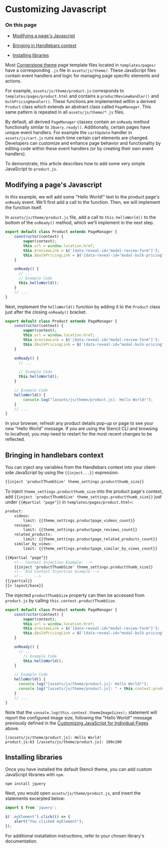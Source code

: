 # Customizing Javascript

<div class="otp" id="no-index">

### On this page
- [Modifying a page's Javascript](#modifying-a-pages-javascript)
- [Bringing in Handlebars context](#bringing-in-handlebars-context)

- [Installing libraries](#installing-libraries)

</div>

Most [Cornerstone theme](https://github.com/bigcommerce/cornerstone) page template files located in `templates/pages/` have a corresponding `.js` file in `assets/js/theme/`. These JavaScript files contain event handlers and logic for managing page specific elements and actions.

For example, `assets/js/theme/product.js` corresponds to `templates/pages/product.html` and contains a `productReviewHandler()` and `bulkPricingHandler()`. These functions are implemented within a derived `Product` class which extends an abstract class called `PageManager`. This same pattern is repeated in all `assets/js/theme/*.js` files.


By default, all derived `PageManager` classes contain an `onReady` method functionally similar to `JQuery.ready()`. Additionally, certain pages have unique event handlers. For example the `cartUpdate` handler in `assets/js/cart.js` runs each time certain cart elements are changed. Developers can customize and enhance page behavior and functionality by editing code within these event handlers (or by creating their own event handlers).

To demonstrate, this article describes how to add some very simple JavaScript to `product.js`.

## Modifying a page's Javascript

In this example, we will add some "Hello World!" text to the product page's `onReady` event. We'll first add a call to the function. Then, we will implement the function itself.


In `assets/js/theme/product.js` file, add a call to `this.helloWorld()` to the bottom of the `onReady()` method, which we'll implement in the next step.


```js
export default class Product extends PageManager {
    constructor(context) {
        super(context);
        this.url = window.location.href;
        this.$reviewLink = $('[data-reveal-id="modal-review-form"]');
        this.$bulkPricingLink = $('[data-reveal-id="modal-bulk-pricing"]');
    }

    onReady() {
      // ...
      // Example Code
      this.helloWorld();
    }
    // ...
}
```

Next, implement the `helloWorld()` function by adding it to the `Product` class just after the closing `onReady()` bracket.

```javascript
export default class Product extends PageManager {
    constructor(context) {
        super(context);
        this.url = window.location.href;
        this.$reviewLink = $('[data-reveal-id="modal-review-form"]');
        this.$bulkPricingLink = $('[data-reveal-id="modal-bulk-pricing"]');
    }

    onReady() {
      // ...

      // Example Code
      this.helloWorld();
    }

    // Example Code
    helloWorld() {
        console.log("[assets/js/theme/product.js]: Hello World!");
    }
    // ...
}
```

In your browser, refresh any product details pop-up or page to see your new "Hello World" message. If you are using the Stencil CLI and browsing to localhost, you may need to restart for the most recent changes to be reflected.


## Bringing in handlebars context

You can inject any variables from the Handlebars context into your client-side JavaScript by using the `{{inject...}}` expression.

```html
{{inject 'productThumbSize' theme_settings.productthumb_size}}
```

To inject `theme_settings.productthumb_size` into the product page's context, add `{{inject 'productThumbSize' theme_settings.productthumb_size}}` just under `{{#partial "page"}}` in `templates/pages/product.html<`:

```html
product:
    videos:
        limit: {{theme_settings.productpage_videos_count}}
    reviews:
        limit: {{theme_settings.productpage_reviews_count}}
    related_products:
        limit: {{theme_settings.productpage_related_products_count}}
    similar_by_views:
        limit: {{theme_settings.productpage_similar_by_views_count}}

{{#partial "page"}}
    <!-- Context Injection Example: -->
    {{inject 'productThumbSize' theme_settings.productthumb_size}}
    <!-- End Context Injection Example -->
    <!-- ... -->
{{/partial}}
{{> layout/base}}
```

The injected `productThumbSize` property can then be accessed from `product.js` by calling `this.context.productThumbSize`.

```js
export default class Product extends PageManager {
    constructor(context) {
        super(context);
        this.url = window.location.href;
        this.$reviewLink = $('[data-reveal-id="modal-review-form"]');
        this.$bulkPricingLink = $('[data-reveal-id="modal-bulk-pricing"]');
    }

    onReady() {
      //...
        // Example Code
        this.helloWorld();
    }

    // Example Code
    helloWorld() {
      console.log("[assets/js/theme/product.js]: Hello World!");
      console.log("[assets/js/theme/product.js]: " + this.context.productThumbSize);
    }
    // ...
}
```

Note that the `console.log(this.context.themeImageSizes);` statement will report the configured image size, following the "Hello World!" message previously defined in the [Customizing JavaScript for Individual Pages](#customizing-javascript_customizing) above.


```
[/assets/js/theme/product.js]: Hello World!
product.js:63 [/assets/js/theme/product.js]: 100x100
```

## Installing libraries

Once you have installed the default Stencil theme, you can add custom JavaScript libraries with `npm`.

```shell
npm install jquery
```

Next, you would open `assets/js/theme/product.js`, and insert the statements excerpted below:

```js
import $ from 'jquery';

$('.myElement').click(() => {
    alert("You clicked myElement");
});
```

For additional installation instructions, refer to your chosen library's documentation.
